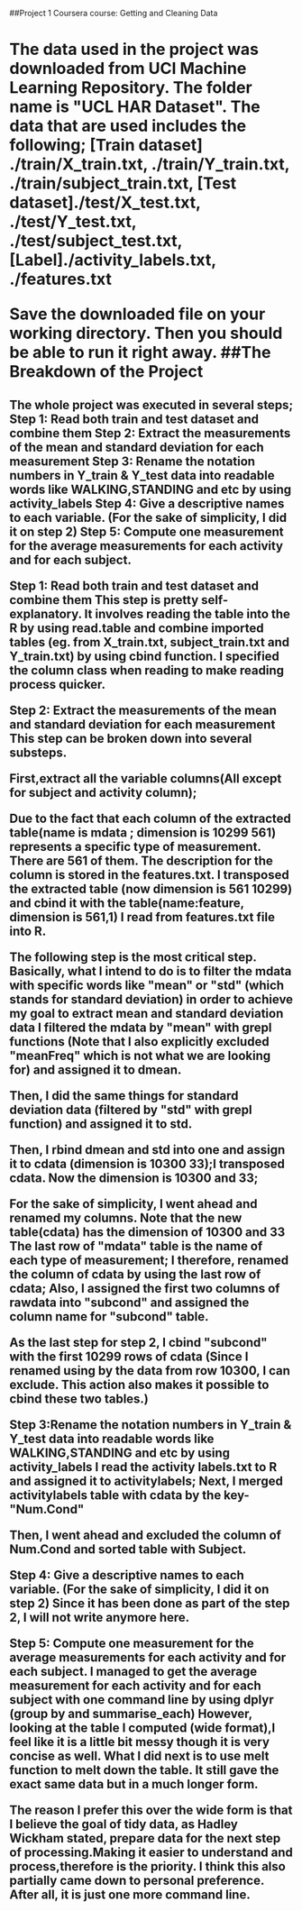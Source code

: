 ##Project 1 Coursera course: Getting and Cleaning Data <h1>
The data used in the project was downloaded from UCI Machine Learning Repository. The folder name is "UCL HAR Dataset". The data that are used includes the following;
[Train dataset] ./train/X_train.txt, ./train/Y_train.txt, ./train/subject_train.txt,
[Test dataset]./test/X_test.txt, ./test/Y_test.txt, ./test/subject_test.txt,
[Label]./activity_labels.txt, ./features.txt 

Save the downloaded file on your working directory. Then you should be able to run it right away. 
##The Breakdown of the Project <h2>
The whole project was executed in several steps;
Step 1: Read both train and test dataset and combine them
Step 2: Extract the measurements of the mean and standard deviation for each measurement 
Step 3: Rename the notation numbers in Y_train & Y_test data into readable words like WALKING,STANDING and etc by using activity_labels
Step 4: Give a descriptive names to each variable. (For the sake of simplicity, I did it on step 2)
Step 5: Compute one measurement for the average measurements for each activity and for each subject. 

Step 1: Read both train and test dataset and combine them
This step is pretty self-explanatory. It involves reading the table into the R by using read.table and combine imported tables (eg. from X_train.txt, subject_train.txt and Y_train.txt)
by using cbind function.
I specified the column class when reading to make reading process quicker.

Step 2: Extract the measurements of the mean and standard deviation for each measurement 
This step can be broken down into several substeps. 

First,extract all the variable columns(All except for subject and activity column); 

Due to the fact that each column of the extracted table(name is mdata ; dimension is 10299 561) represents a specific type of measurement. There are 561 of them. The description for the column is stored in the features.txt. 
I transposed the extracted table (now dimension is 561 10299) and cbind it with the table(name:feature, dimension is 561,1) I read from features.txt file into R. 

The following step is the most critical step. Basically, what I intend to do is to filter the mdata with specific words like "mean" or "std" (which stands for standard deviation) in order to achieve my goal to extract mean and standard deviation data
I filtered the mdata by "mean" with grepl functions (Note that I also explicitly excluded "meanFreq" which is not what we are looking for) and assigned it to dmean.

Then, I did the same things for standard deviation data (filtered by "std" with grepl function) and assigned it to std.

Then, I rbind dmean and std into one and assign it to cdata (dimension is 10300 33);I transposed cdata. Now the dimension is 10300 and 33;

For the sake of simplicity, I went ahead and renamed my columns. Note that the new table(cdata) has the dimension of 10300 and 33 The last row of "mdata" table is the name of each type of measurement; I therefore, renamed the column of cdata by using the last row of cdata; 
Also, I assigned the first two columns of rawdata into "subcond" and assigned the column name for "subcond" table.

As the last step for step 2, I cbind "subcond" with the first 10299 rows of cdata (Since I renamed using by the data from row 10300, I can exclude. This action also makes it possible to cbind these two tables.)

Step 3:Rename the notation numbers in Y_train & Y_test data into readable words like WALKING,STANDING and etc by using activity_labels
I read the activity labels.txt to R and assigned it to activitylabels;
Next, I merged activitylabels table with cdata by the key-"Num.Cond"

Then, I went ahead and excluded the column of Num.Cond and sorted table with Subject.

Step 4: Give a descriptive names to each variable. (For the sake of simplicity, I did it on step 2)
Since it has been done as part of the step 2, I will not write anymore here.

Step 5: Compute one measurement for the average measurements for each activity and for each subject. 
I managed to get the average measurement for each activity and for each subject with one command line by using dplyr (group by and summarise_each)
However, looking at the table I computed (wide format),I feel like it is a little bit messy though it is very concise as well. 
What I did next is to use melt function to melt down the table. It still gave the exact same data but in a much longer form.

The reason I prefer this over the wide form is that I believe the goal of tidy data, as Hadley Wickham stated, prepare data for the next step of processing.Making it easier to understand and process,therefore is the priority.
I think this also partially came down to personal preference. After all, it is just one more command line. 
 


